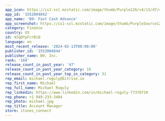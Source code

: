 ```yaml
---
app_icon: https://is1-ssl.mzstatic.com/image/thumb/Purple126/v4/13/d7/4b/13d74bb5-335e-78fb-b638-8d036144f5d3/AppIcon-0-0-1x_U007emarketing-0-10-0-85-220.png/1024x1024bb.png
app_id: '1552004842'
app_name: 'B9: Fast Cash Advance'
app_screenshot: https://is1-ssl.mzstatic.com/image/thumb/PurpleSource126/v4/a5/d2/92/a5d292ad-f809-df62-5c36-96cf0d7a6518/7226d998-0ca9-496c-a0d0-75d744498c37_Strores_-_1242x2208-1.png/1242x2208bb.png
category: Finance
country: US
id: 4IqDYpFcrBiB
language: en
most_recent_release: '2024-02-13T00:00:00'
publisher_id: '1552004844'
publisher_name: B9, Inc.
rank: '169'
release_count_in_past_year: '47'
release_count_in_past_year_category: 19
release_count_in_past_year_top_in_category: 31
rep_email: michael.roguly@bitrise.io
rep_first_name: Michael
rep_full_name: Michael Roguly
rep_linkedin: https://www.linkedin.com/in/michael-roguly-77376710
rep_phone: +1 949-233-3404
rep_photo: michael.jpg
rep_title: Account Manager
store: itunes_connect
---
```

